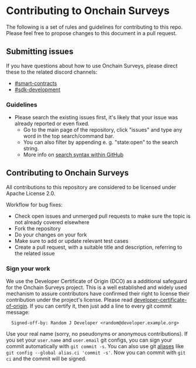 # Contributing to Onchain Surveys

The following is a set of rules and guidelines for contributing to this repo. Please feel free to propose changes to this document in a pull request.

## Submitting issues

If you have questions about how to use Onchain Surveys, please direct these to the related discord channels:
* [#smart-contracts](https://discord.gg/casperblockchain)
* [#sdk-development](https://discord.gg/casperblockchain)

### Guidelines
* Please search the existing issues first, it's likely that your issue was already reported or even fixed.
  - Go to the main page of the repository, click "issues" and type any word in the top search/command bar.
  - You can also filter by appending e. g. "state:open" to the search string.
  - More info on [search syntax within GitHub](https://help.github.com/articles/searching-issues)

## Contributing to Onchain Surveys

All contributions to this repository are considered to be licensed under Apache License 2.0.

Workflow for bug fixes:
* Check open issues and unmerged pull requests to make sure the topic is not already covered elsewhere
* Fork the repository
* Do your changes on your fork
* Make sure to add or update relevant test cases
* Create a pull request, with a suitable title and description, referring to the related issue

### Sign your work

We use the Developer Certificate of Origin (DCO) as a additional safeguard
for the Onchain Surveys project. This is a well established and widely used
mechanism to assure contributors have confirmed their right to license
their contribution under the project's license.
Please read [developer-certificate-of-origin](https://github.com/onchainsurveys/onchain/.github/developer-certificate-of-origin).
If you can certify it, then just add a line to every git commit message:

````
  Signed-off-by: Random J Developer <random@developer.example.org>
````

Use your real name (sorry, no pseudonyms or anonymous contributions).
If you set your `user.name` and `user.email` git configs, you can sign your
commit automatically with `git commit -s`. You can also use git [aliases](https://git-scm.com/book/tr/v2/Git-Basics-Git-Aliases)
like `git config --global alias.ci 'commit -s'`. Now you can commit with
`git ci` and the commit will be signed.
